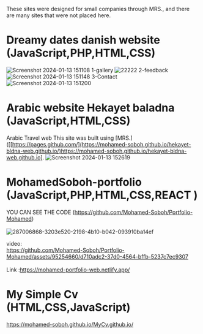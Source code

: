 These sites were designed for small companies through MRS., and there are many sites that were not placed here.
# Dreamy dates danish website (JavaScript,PHP,HTML,CSS)
![Screenshot 2024-01-13 151108](https://github.com/Mohamed-Soboh/dreamdates/assets/95254660/0cec7db5-69f2-46ed-90ff-a663a353f9c1)
1-gallery
![22222](https://github.com/Mohamed-Soboh/dreamdates/assets/95254660/6a659473-f816-4e28-90b7-5698f0dc4db0)
2-feedback
![Screenshot 2024-01-13 151148](https://github.com/Mohamed-Soboh/dreamdates/assets/95254660/f6cef725-014e-49aa-99b5-f486b847cfae)
3-Contact
![Screenshot 2024-01-13 151200](https://github.com/Mohamed-Soboh/dreamdates/assets/95254660/af0bf9d0-5a5a-4e52-8e3c-67dff47e6ce1)

# Arabic website Hekayet baladna (JavaScript,HTML,CSS) 
Arabic Travel web 
This site was built using [MRS.]([[https://pages.github.com/](https://mohamed-soboh.github.io/hekayet-bldna-web.github.io/)https://mohamed-soboh.github.io/hekayet-bldna-web.github.io].
![Screenshot 2024-01-13 152619](https://github.com/Mohamed-Soboh/MRS.-Webs-/assets/95254660/c56b11ab-43fc-47c6-bba5-e1c3de6e942e)

# MohamedSoboh-portfolio (JavaScript,PHP,HTML,CSS,REACT )
YOU CAN SEE THE CODE (https://github.com/Mohamed-Soboh/Portfolio-Mohamed)<br /><br />
![287006868-3203e520-2198-4b10-b042-093910ba14ef](https://github.com/Mohamed-Soboh/MRS.-Webs-/assets/95254660/a3327af7-8345-4927-8b48-4160200b27d6)

video:<br />
https://github.com/Mohamed-Soboh/Portfolio-Mohamed/assets/95254660/d710adc2-37d0-4564-bffb-5237c7ec9307  <br /><br />
Link :https://mohamed-portfolio-web.netlify.app/

# My Simple Cv (HTML,CSS,JavaScript)
https://mohamed-soboh.github.io/MyCv.github.io/

